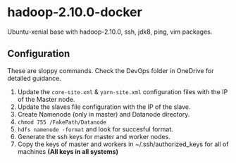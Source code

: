 # hadoop-2.10.0-docker

Ubuntu-xenial base with hadoop-2.10.0, ssh, jdk8, ping, vim packages.

<h2>Configuration</h2>

These are sloppy commands. Check the DevOps folder in OneDrive for detailed guidance.

1. Update the `core-site.xml` & `yarn-site.xml` configuration files with the IP of the Master node.
2. Update the slaves file configuration with the IP of the slave.
3. Create Namenode (only in master) and Datanode directory.
4. `chmod 755 /FakePath/Datanode`
5. `hdfs namenode -format` and look for succesful format.
5. Generate the ssh keys for master and worker nodes.
6. Copy the keys of master and workers in ~/.ssh/authorized_keys for all of machines <strong>(All keys in all systems)</strong>
